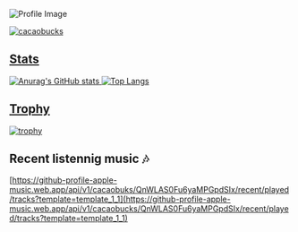 ![Profile Image](https://github.com/cacaobucks/cacaobucks/blob/main/githubPFhead.png?raw=true)


<p align="left">
  <a href="https://github.com/cacaobucks/cacaobucks/">
    <img src="https://komarev.com/ghpvc/?username=cacaobucks" alt="cacaobucks" />
</p>

## Stats
![Anurag's GitHub stats](https://github-readme-stats.vercel.app/api?username=cacaobucks&show_icons=true&theme=synthwave)
![Top Langs](https://github-readme-stats.vercel.app/api/top-langs/?username=cacaobucks&layout=compact&theme=synthwave)
## Trophy
[![trophy](https://github-profile-trophy.vercel.app/?username=cacaobucks&theme=radical)](https://github.com/cacaobucks/github-profile-trophy)

## Recent listennig music 🎶
[https://github-profile-apple-music.web.app/api/v1/cacaobuks/QnWLAS0Fu6yaMPGpdSIx/recent/played/tracks?template=template_1_1](https://github-profile-apple-music.web.app/api/v1/cacaobucks/QnWLAS0Fu6yaMPGpdSIx/recent/played/tracks?template=template_1_1)
